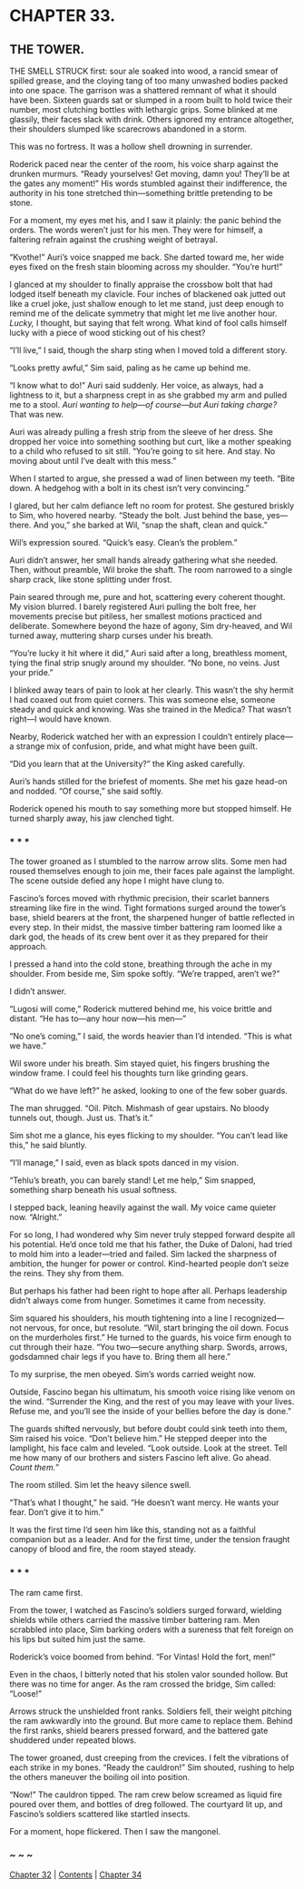 # CHAPTER 33.

## THE TOWER.


THE SMELL STRUCK first: sour ale soaked into wood, a rancid smear of spilled grease, and the cloying tang of too many unwashed bodies packed into one space. The garrison was a shattered remnant of what it should have been. Sixteen guards sat or slumped in a room built to hold twice their number, most clutching bottles with lethargic grips. Some blinked at me glassily, their faces slack with drink. Others ignored my entrance altogether, their shoulders slumped like scarecrows abandoned in a storm.

This was no fortress. It was a hollow shell drowning in surrender.  

Roderick paced near the center of the room, his voice sharp against the drunken murmurs. “Ready yourselves! Get moving, damn you! They’ll be at the gates any moment!” His words stumbled against their indifference, the authority in his tone stretched thin—something brittle pretending to be stone.  

For a moment, my eyes met his, and I saw it plainly: the panic behind the orders. The words weren’t just for his men. They were for himself, a faltering refrain against the crushing weight of betrayal.  

“Kvothe!” Auri’s voice snapped me back. She darted toward me, her wide eyes fixed on the fresh stain blooming across my shoulder. “You’re hurt!”

I glanced at my shoulder to finally appraise the crossbow bolt that had lodged itself beneath my clavicle. Four inches of blackened oak jutted out like a cruel joke, just shallow enough to let me stand, just deep enough to remind me of the delicate symmetry that might let me live another hour. *Lucky,* I thought, but saying that felt wrong. What kind of fool calls himself lucky with a piece of wood sticking out of his chest?

“I’ll live,” I said, though the sharp sting when I moved told a different story.

“Looks pretty awful,” Sim said, paling as he came up behind me.

“I know what to do!” Auri said suddenly. Her voice, as always, had a lightness to it, but a sharpness crept in as she grabbed my arm and pulled me to a stool. *Auri wanting to help—of course—but Auri taking charge?* That was new.

Auri was already pulling a fresh strip from the sleeve of her dress. She dropped her voice into something soothing but curt, like a mother speaking to a child who refused to sit still. “You’re going to sit here. And stay. No moving about until I’ve dealt with this mess.”

When I started to argue, she pressed a wad of linen between my teeth. “Bite down. A hedgehog with a bolt in its chest isn’t very convincing.”  

I glared, but her calm defiance left no room for protest. She gestured briskly to Sim, who hovered nearby. “Steady the bolt. Just behind the base, yes—there. And you,” she barked at Wil, “snap the shaft, clean and quick.”  

Wil’s expression soured. “Quick’s easy. Clean’s the problem.”  

Auri didn’t answer, her small hands already gathering what she needed. Then, without preamble, Wil broke the shaft. The room narrowed to a single sharp crack, like stone splitting under frost.  

Pain seared through me, pure and hot, scattering every coherent thought. My vision blurred. I barely registered Auri pulling the bolt free, her movements precise but pitiless, her smallest motions practiced and deliberate. Somewhere beyond the haze of agony, Sim dry-heaved, and Wil turned away, muttering sharp curses under his breath.  

“You’re lucky it hit where it did,” Auri said after a long, breathless moment, tying the final strip snugly around my shoulder. “No bone, no veins. Just your pride.”  

I blinked away tears of pain to look at her clearly. This wasn’t the shy hermit I had coaxed out from quiet corners. This was someone else, someone steady and quick and knowing. Was she trained in the Medica? That wasn’t right—I would have known.

Nearby, Roderick watched her with an expression I couldn’t entirely place—a strange mix of confusion, pride, and what might have been guilt.  

“Did you learn that at the University?” the King asked carefully.  

Auri’s hands stilled for the briefest of moments. She met his gaze head-on and nodded. “Of course,” she said softly.  

Roderick opened his mouth to say something more but stopped himself. He turned sharply away, his jaw clenched tight.  

### * * *

The tower groaned as I stumbled to the narrow arrow slits. Some men had roused themselves enough to join me, their faces pale against the lamplight. The scene outside defied any hope I might have clung to.  

Fascino’s forces moved with rhythmic precision, their scarlet banners streaming like fire in the wind. Tight formations surged around the tower’s base, shield bearers at the front, the sharpened hunger of battle reflected in every step. In their midst, the massive timber battering ram loomed like a dark god, the heads of its crew bent over it as they prepared for their approach.  

I pressed a hand into the cold stone, breathing through the ache in my shoulder. From beside me, Sim spoke softly. “We’re trapped, aren’t we?”

I didn’t answer.  

“Lugosi will come,” Roderick muttered behind me, his voice brittle and distant. “He has to—any hour now—his men—”

“No one’s coming,” I said, the words heavier than I’d intended. “This is what we have.”  

Wil swore under his breath. Sim stayed quiet, his fingers brushing the window frame. I could feel his thoughts turn like grinding gears.  

“What do we have left?” he asked, looking to one of the few sober guards.  

The man shrugged. “Oil. Pitch. Mishmash of gear upstairs. No bloody tunnels out, though. Just us. That’s it.”

Sim shot me a glance, his eyes flicking to my shoulder. “You can’t lead like this,” he said bluntly.  

“I’ll manage,” I said, even as black spots danced in my vision.  

“Tehlu’s breath, you can barely stand! Let me help,” Sim snapped, something sharp beneath his usual softness.  

I stepped back, leaning heavily against the wall. My voice came quieter now. “Alright.”

For so long, I had wondered why Sim never truly stepped forward despite all his potential. He’d once told me that his father, the Duke of Daloni, had tried to mold him into a leader—tried and failed. Sim lacked the sharpness of ambition, the hunger for power or control. Kind-hearted people don’t seize the reins. They shy from them.

But perhaps his father had been right to hope after all. Perhaps leadership didn’t always come from hunger. Sometimes it came from necessity. 

Sim squared his shoulders, his mouth tightening into a line I recognized—not nervous, for once, but resolute. “Wil, start bringing the oil down. Focus on the murderholes first.” He turned to the guards, his voice firm enough to cut through their haze. “You two—secure anything sharp. Swords, arrows, godsdamned chair legs if you have to. Bring them all here.”

To my surprise, the men obeyed. Sim’s words carried weight now.  

Outside, Fascino began his ultimatum, his smooth voice rising like venom on the wind. “Surrender the King, and the rest of you may leave with your lives. Refuse me, and you’ll see the inside of your bellies before the day is done.”  

The guards shifted nervously, but before doubt could sink teeth into them, Sim raised his voice. “Don’t believe him.” He stepped deeper into the lamplight, his face calm and leveled. “Look outside. Look at the street. Tell me how many of our brothers and sisters Fascino left alive. Go ahead. *Count them.*”

The room stilled. Sim let the heavy silence swell.  

“That’s what I thought,” he said. “He doesn’t want mercy. He wants your fear. Don’t give it to him.”  

It was the first time I’d seen him like this, standing not as a faithful companion but as a leader. And for the first time, under the tension fraught canopy of blood and fire, the room stayed steady.  

### * * *

The ram came first.

From the tower, I watched as Fascino’s soldiers surged forward, wielding shields while others carried the massive timber battering ram. Men scrabbled into place, Sim barking orders with a sureness that felt foreign on his lips but suited him just the same.  

Roderick’s voice boomed from behind. “For Vintas! Hold the fort, men!”

Even in the chaos, I bitterly noted that his stolen valor sounded hollow. But there was no time for anger. As the ram crossed the bridge, Sim called: “Loose!”

Arrows struck the unshielded front ranks. Soldiers fell, their weight pitching the ram awkwardly into the ground. But more came to replace them. Behind the first ranks, shield bearers pressed forward, and the battered gate shuddered under repeated blows.

The tower groaned, dust creeping from the crevices. I felt the vibrations of each strike in my bones. “Ready the cauldron!” Sim shouted, rushing to help the others maneuver the boiling oil into position.

“Now!” The cauldron tipped. The ram crew below screamed as liquid fire poured over them, and bottles of dreg followed. The courtyard lit up, and Fascino’s soldiers scattered like startled insects.

For a moment, hope flickered. Then I saw the mangonel.  

### ~ ~ ~

[Chapter 32](CHAPTER_32.md) | [Contents](Contents.md) | [Chapter 34](CHAPTER_34.md)
